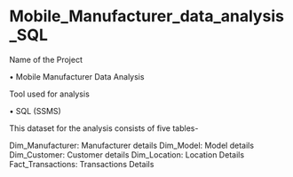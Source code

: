 # Mobile_Manufacturer_data_analysis_SQL

Name of the Project

• Mobile Manufacturer Data Analysis

Tool used for analysis

• SQL (SSMS)

This dataset for the analysis consists of five tables-

Dim_Manufacturer: Manufacturer details 
Dim_Model: Model details 
Dim_Customer: Customer details 
Dim_Location: Location Details 
Fact_Transactions: Transactions Details


